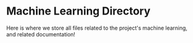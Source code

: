 # Machine Learning Directory

Here is where we store all files related to the project's machine learning, and related documentation!